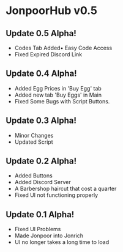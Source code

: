 # JonpoorHub v0.5


## Update 0.5 Alpha!
- Codes Tab Added• Easy Code Access
- Fixed Expired Discord Link


## Update 0.4 Alpha!
- Added Egg Prices in 'Buy Egg' tab
- Added new tab 'Buy Eggs' in Main
- Fixed Some Bugs with Script Buttons.



## Update 0.3 Alpha!
- Minor Changes
- Updated Script



## Update 0.2 Alpha!
- Added Buttons
- Added Discord Server
- A Barbershop haircut that cost a quarter
- Fixed UI not functioning properly



## Update 0.1 Alpha!
- Fixed UI Problems
- Made Jonpoor into Jonrich
- UI no longer takes a long time to load

